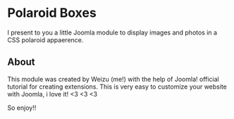 # Polaroid Boxes

I present to you a little Joomla module to display images and photos in a CSS polaroid appaerence.

## About

This module was created by Weizu (me!) with the help of Joomla! official tutorial for creating extensions. This is very easy to customize your website with Joomla, i love it! <3 <3 <3

So enjoy!!
